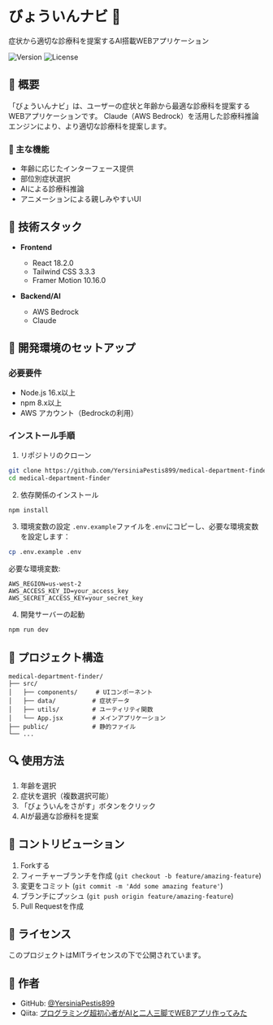 # びょういんナビ 🏥

症状から適切な診療科を提案するAI搭載WEBアプリケーション

![Version](https://img.shields.io/badge/version-0.0.1-blue.svg)
![License](https://img.shields.io/badge/license-MIT-green.svg)

## 📝 概要

「びょういんナビ」は、ユーザーの症状と年齢から最適な診療科を提案するWEBアプリケーションです。
Claude（AWS Bedrock）を活用した診療科推論エンジンにより、より適切な診療科を提案します。

### 🎯 主な機能

- 年齢に応じたインターフェース提供
- 部位別症状選択
- AIによる診療科推論
- アニメーションによる親しみやすいUI

## 🚀 技術スタック

- **Frontend**
  - React 18.2.0
  - Tailwind CSS 3.3.3
  - Framer Motion 10.16.0

- **Backend/AI**
  - AWS Bedrock
  - Claude

## 🔧 開発環境のセットアップ

### 必要要件

- Node.js 16.x以上
- npm 8.x以上
- AWS アカウント（Bedrockの利用）

### インストール手順

1. リポジトリのクローン
```bash
git clone https://github.com/YersiniaPestis899/medical-department-finder.git
cd medical-department-finder
```

2. 依存関係のインストール
```bash
npm install
```

3. 環境変数の設定
`.env.example`ファイルを`.env`にコピーし、必要な環境変数を設定します：
```bash
cp .env.example .env
```

必要な環境変数:
```env
AWS_REGION=us-west-2
AWS_ACCESS_KEY_ID=your_access_key
AWS_SECRET_ACCESS_KEY=your_secret_key
```

4. 開発サーバーの起動
```bash
npm run dev
```

## 📁 プロジェクト構造

```
medical-department-finder/
├── src/
│   ├── components/     # UIコンポーネント
│   ├── data/          # 症状データ
│   ├── utils/         # ユーティリティ関数
│   └── App.jsx        # メインアプリケーション
├── public/            # 静的ファイル
└── ...
```

## 🔍 使用方法

1. 年齢を選択
2. 症状を選択（複数選択可能）
3. 「びょういんをさがす」ボタンをクリック
4. AIが最適な診療科を提案

## 🤝 コントリビューション

1. Forkする
2. フィーチャーブランチを作成 (`git checkout -b feature/amazing-feature`)
3. 変更をコミット (`git commit -m 'Add some amazing feature'`)
4. ブランチにプッシュ (`git push origin feature/amazing-feature`)
5. Pull Requestを作成

## 📝 ライセンス

このプロジェクトはMITライセンスの下で公開されています。

## 👥 作者

- GitHub: [@YersiniaPestis899](https://github.com/YersiniaPestis899)
- Qiita: [プログラミング超初心者がAIと二人三脚でWEBアプリ作ってみた](https://qiita.com/YersiniaPestis899/items/dc73d0c42a3592c11587)